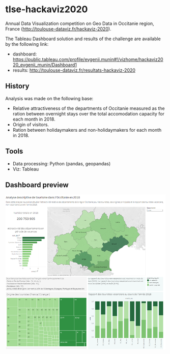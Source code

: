 # tlse-hackaviz2020
Annual Data Visualization competition on Geo Data in Occitanie region, France (http://toulouse-dataviz.fr/hackaviz-2020).

The Tableau Dashboard solution and results of the challenge are available by the following link:
- dashboard: https://public.tableau.com/profile/evgenii.munin#!/vizhome/hackaviz2020_evgenii_munin/Dashboard1
- results: http://toulouse-dataviz.fr/resultats-hackaviz-2020

## History
Analysis was made on the following base:
- Relative attractiveness of the departments of Occitanie measured as the ration between overnight stays over the total accomodation capacity for each month in 2018.
- Origin of visitors.
- Ration between holidaymakers and non-holidaymakers for each month in 2018.

## Tools
- Data processing: Python (pandas, geopandas) 
- Viz: Tableau

## Dashboard preview
![dashboard](https://github.com/EvgeniiMunin/tlse-hackaviz2020/blob/master/dashboard_img.PNG)
